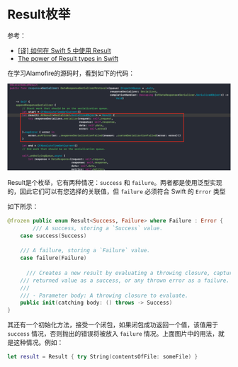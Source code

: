 # Result枚举

参考：

+ [[译] 如何在 Swift 5 中使用 Result](https://juejin.im/post/5c9586eee51d4536e85c3d60)
+ [The power of Result types in Swift](https://www.swiftbysundell.com/articles/the-power-of-result-types-in-swift/)

在学习Alamofire的源码时，看到如下的代码：

![34](https://github.com/winfredzen/iOS-Basic/blob/master/Swift/images/34.png)

Result是个枚举，它有两种情况：`success` 和 `failure`。两者都是使用泛型实现的，因此它们可以有您选择的关联值，但 `failure` 必须符合 Swift 的 `Error` 类型

如下所示：

```swift
@frozen public enum Result<Success, Failure> where Failure : Error {
	    /// A success, storing a `Success` value.
    case success(Success)

    /// A failure, storing a `Failure` value.
    case failure(Failure)
  
      /// Creates a new result by evaluating a throwing closure, capturing the
    /// returned value as a success, or any thrown error as a failure.
    ///
    /// - Parameter body: A throwing closure to evaluate.
    public init(catching body: () throws -> Success)
}  
```

其还有一个初始化方法，接受一个闭包，如果闭包成功返回一个值，该值用于 `success` 情况，否则抛出的错误将被放入 `failure` 情况。上面图片中的用法，就是这种情况。例如：

```swift
let result = Result { try String(contentsOfFile: someFile) }
```

